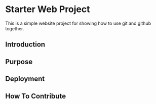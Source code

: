 # Starter Web Project

This is a simple website project for 
showing how to use git and github together. 

## Introduction

## Purpose

## Deployment

## How To Contribute